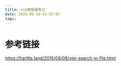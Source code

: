 ```yaml
---
title: vim编辑器笔记
date: 2019-05-19 01:57:01
tags:
---
```

# 参考链接
https://harttle.land/2016/08/08/vim-search-in-file.html